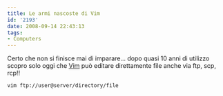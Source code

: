 ```yaml
---
title: Le armi nascoste di Vim
id: '2193'
date: 2008-09-14 22:43:13
tags:
- Computers
---
```


Certo che non si finisce mai di imparare… dopo quasi 10 anni di utilizzo scopro solo oggi che [Vim](http://www.vim.org) può editare direttamente file anche via ftp, scp, rcp!!

`vim ftp://user@server/directory/file`